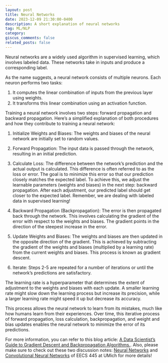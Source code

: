 ```yaml
---
layout: post
title: Neural Networks
date: 2023-12-09 21:30:00-0400
description: A short explanation of neural networks 
tag: ML/NLP
category: 
giscus_comments: false
related_posts: false
---
```

Neural networks are a widely used algorithm in supervised learning, which involves labeled data. These networks take in inputs and produce a corresponding label.

As the name suggests, a neural network consists of multiple neurons. Each neuron performs two tasks:

1. It computes the linear combination of inputs from the previous layer using weights.
2. It transforms this linear combination using an activation function.

Training a neural network involves two steps: forward propagation and backward propagation. Here’s a simplified explanation of both procedures and how they contribute to training a neural network:

1. Initialize Weights and Biases: The weights and biases of the neural network are initially set to random values.

2. Forward Propagation: The input data is passed through the network, resulting in an initial prediction.

3. Calculate Loss: The difference between the network’s prediction and the actual output is calculated. This difference is often referred to as the loss or error. The goal is to minimize this error so that our prediction closely matches the expected label. To achieve this, we adjust the learnable parameters (weights and biases) in the next step: backward propagation. After each adjustment, our predicted label should get closer to the expected label. Remember, we are dealing with labeled data in supervised learning!

4. Backward Propagation (Backpropagation): The error is then propagated back through the network. This involves calculating the gradient of the error with respect to the weights and biases. The gradient points in the direction of the steepest increase in the error.

5. Update Weights and Biases: The weights and biases are then updated in the opposite direction of the gradient. This is achieved by subtracting the gradient of the weights and biases (multiplied by a learning rate) from the current weights and biases. This process is known as gradient descent.

6. Iterate: Steps 2-5 are repeated for a number of iterations or until the network’s predictions are satisfactory.

The learning rate is a hyperparameter that determines the extent of adjustment to the weights and biases with each update. A smaller learning rate might slow down the learning process but increase its precision, while a larger learning rate might speed it up but decrease its accuracy.

This process allows the neural network to learn from its mistakes, much like how humans learn from their experiences. Over time, this iterative process of forward propagation, loss calculation, backpropagation, and weight and bias updates enables the neural network to minimize the error of its predictions.

For more information, you can refer to this blog article: [A Data Scientist’s Guide to Gradient Descent and Backpropagation Algorithms.](https://developer.nvidia.com/blog/a-data-scientists-guide-to-gradient-descent-and-backpropagation-algorithms/). Also, please make sure to check out these two discussion notes: [Neural Networks](https://umich-my.sharepoint.com/:b:/g/personal/bowenyi_umich_edu/EdvDNzOy65lDgObkMYGg7hgBImzrTPGlaSV0mzeAiwq7Pg?e=pvAq8O) and [Convolutional Neural Networks](https://umich-my.sharepoint.com/:b:/g/personal/bowenyi_umich_edu/EcwmM3MDDyxGi_YGvqRhiMEBUJwkoG4QTbfMB-Uyu2KjPw?e=TjUBEd) of EECS 445 at UMich for more details!  